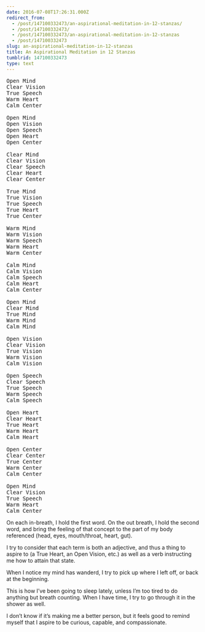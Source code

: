 ```yaml
---
date: 2016-07-08T17:26:31.000Z
redirect_from:
  - /post/147100332473/an-aspirational-meditation-in-12-stanzas/
  - /post/147100332473/
  - /post/147100332473/an-aspirational-meditation-in-12-stanzas
  - /post/147100332473
slug: an-aspirational-meditation-in-12-stanzas
title: An Aspirational Meditation in 12 Stanzas
tumblrid: 147100332473
type: text
---
```

<pre>Open Mind
Clear Vision
True Speech
Warm Heart
Calm Center

Open Mind
Open Vision
Open Speech
Open Heart
Open Center

Clear Mind
Clear Vision
Clear Speech
Clear Heart
Clear Center

True Mind
True Vision
True Speech
True Heart
True Center

Warm Mind
Warm Vision
Warm Speech
Warm Heart
Warm Center

Calm Mind
Calm Vision
Calm Speech
Calm Heart
Calm Center

Open Mind
Clear Mind
True Mind
Warm Mind
Calm Mind

Open Vision
Clear Vision
True Vision
Warm Vision
Calm Vision

Open Speech
Clear Speech
True Speech
Warm Speech
Calm Speech

Open Heart
Clear Heart
True Heart
Warm Heart
Calm Heart

Open Center
Clear Center
True Center
Warm Center
Calm Center

Open Mind
Clear Vision
True Speech
Warm Heart
Calm Center</pre>

<p>On each in-breath, I hold the first word.  On the out breath, I hold the second word, and bring the feeling of that concept to the part of my body referenced (head, eyes, mouth/throat, heart, gut).</p>

<p>I try to consider that each term is both an adjective, and thus a thing to aspire to (a True Heart, an Open Vision, etc.) as well as a verb instructing me how to attain that state.</p>

<p>When I notice my mind has wanderd, I try to pick up where I left off, or back at the beginning.</p>

<p>This is how I&rsquo;ve been going to sleep lately, unless I&rsquo;m too tired to do anything but breath counting.  When I have time, I try to go through it in the shower as well.</p>

<p>I don&rsquo;t know if it&rsquo;s making me a better person, but it feels good to remind myself that I aspire to be curious, capable, and compassionate.</p>
